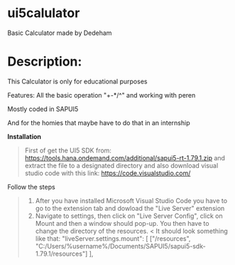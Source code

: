# ui5calulator
Basic Calculator made by Dedeham

# Description:

This Calculator is only for educational purposes

Features: All the basic operation "+-*/^" and working with peren

Mostly coded in SAPUI5

And for the homies that maybe have to do that in an internship

**Installation**
>First of get the UI5 SDK from: 
https://tools.hana.ondemand.com/additional/sapui5-rt-1.79.1.zip 
and extract the file to a designated directory and also download visual studio code with this link: https://code.visualstudio.com/

Follow the steps
> 1. After you have installed Microsoft Visual Studio Code you have to go to the extension tab and dowload the "Live Server" extension
> 2. Navigate to settings, then click on "Live Server Config", click on Mount and then a window should pop-up. You then have to change the directory of the resources.
< It should look something like that: "liveServer.settings.mount": [
        ["/resources", "C:/Users/%username%/Documents/SAPUI5/sapui5-sdk-1.79.1/resources"]
    ],
